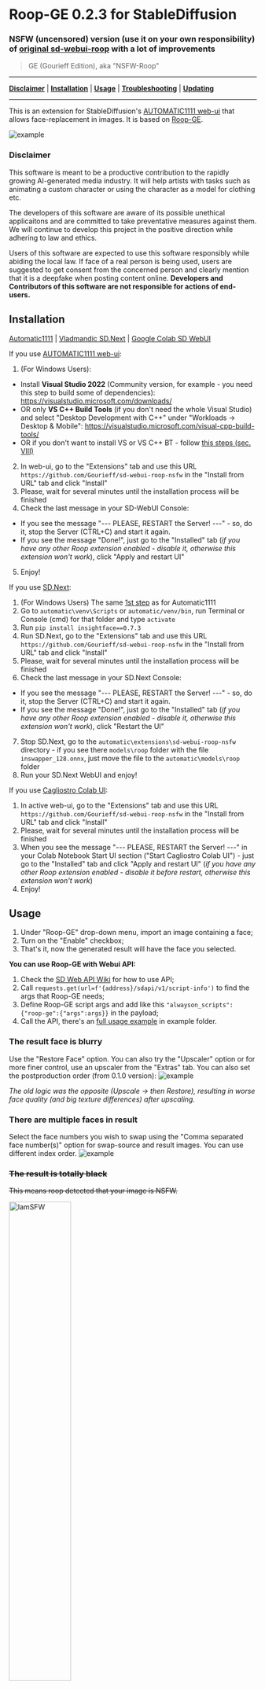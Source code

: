 # Roop-GE 0.2.3 for StableDiffusion
### NSFW (uncensored) version (use it on your own responsibility) of [original sd-webui-roop](https://github.com/s0md3v/sd-webui-roop) with a lot of improvements

> GE (Gourieff Edition), aka "NSFW-Roop"

---
[**Disclaimer**](#disclaimer) | [**Installation**](#installation) | [**Usage**](#usage) | [**Troubleshooting**](#troubleshooting) | [**Updating**](#updating)

---

This is an extension for StableDiffusion's [AUTOMATIC1111 web-ui](https://github.com/AUTOMATIC1111/stable-diffusion-webui/) that allows face-replacement in images. It is based on [Roop-GE](https://github.com/Gourieff/Roop-GE).

<img src="example/demo_crop.jpg" alt="example"/>

### Disclaimer

This software is meant to be a productive contribution to the rapidly growing AI-generated media industry. It will help artists with tasks such as animating a custom character or using the character as a model for clothing etc.

The developers of this software are aware of its possible unethical applicaitons and are committed to take preventative measures against them. We will continue to develop this project in the positive direction while adhering to law and ethics.

Users of this software are expected to use this software responsibly while abiding the local law. If face of a real person is being used, users are suggested to get consent from the concerned person and clearly mention that it is a deepfake when posting content online. **Developers and Contributors of this software are not responsible for actions of end-users.**

## Installation

[Automatic1111](#a1111) | [Vladmandic SD.Next](#sdnext) | [Google Colab SD WebUI](#colab)

<a name="a1111">If you use [AUTOMATIC1111 web-ui](https://github.com/AUTOMATIC1111/stable-diffusion-webui/):

1. (For Windows Users):
  - Install **Visual Studio 2022** (Community version, for example - you need this step to build some of dependencies):
  https://visualstudio.microsoft.com/downloads/
  - OR only **VS C++ Build Tools** (if you don't need the whole Visual Studio) and select "Desktop Development with C++" under "Workloads -> Desktop & Mobile":
  https://visualstudio.microsoft.com/visual-cpp-build-tools/
  - OR if you don't want to install VS or VS C++ BT - follow [this steps (sec. VIII)](#insightfacebuild)
2. In web-ui, go to the "Extensions" tab and use this URL `https://github.com/Gourieff/sd-webui-roop-nsfw` in the "Install from URL" tab and click "Install"
3. Please, wait for several minutes until the installation process will be finished
4. Check the last message in your SD-WebUI Console:
* If you see the message "--- PLEASE, RESTART the Server! ---" - so, do it, stop the Server (CTRL+C) and start it again. 
* If you see the message "Done!", just go to the "Installed" tab (*if you have any other Roop extension enabled - disable it, otherwise this extension won't work*), click "Apply and restart UI"
5. Enjoy!

<a name="sdnext">If you use [SD.Next](https://github.com/vladmandic/automatic):

1. (For Windows Users) The same [1st step](#a1111) as for Automatic1111
2. Go to `automatic\venv\Scripts` or `automatic/venv/bin`, run Terminal or Console (cmd) for that folder and type `activate`
3. Run `pip install insightface==0.7.3`
4. Run SD.Next, go to the "Extensions" tab and use this URL `https://github.com/Gourieff/sd-webui-roop-nsfw` in the "Install from URL" tab and click "Install"
5. Please, wait for several minutes until the installation process will be finished
6. Check the last message in your SD.Next Console:
* If you see the message "--- PLEASE, RESTART the Server! ---" - so, do it, stop the Server (CTRL+C) and start it again.
* If you see the message "Done!", just go to the "Installed" tab (*if you have any other Roop extension enabled - disable it, otherwise this extension won't work*), click "Restart the UI"
7. Stop SD.Next, go to the `automatic\extensions\sd-webui-roop-nsfw` directory - if you see there `models\roop` folder with the file `inswapper_128.onnx`, just move the file to the `automatic\models\roop` folder
8. Run your SD.Next WebUI and enjoy!

<a name="colab">If you use [Cagliostro Colab UI](https://github.com/Linaqruf/sd-notebook-collection):

1. In active web-ui, go to the "Extensions" tab and use this URL `https://github.com/Gourieff/sd-webui-roop-nsfw` in the "Install from URL" tab and click "Install"
2. Please, wait for several minutes until the installation process will be finished
3. When you see the message "--- PLEASE, RESTART the Server! ---" in your Colab Notebook Start UI section ("Start Cagliostro Colab UI") - just go to the "Installed" tab and click "Apply and restart UI" (*if you have any other Roop extension enabled - disable it before restart, otherwise this extension won't work*)
4. Enjoy!

## Usage

1. Under "Roop-GE" drop-down menu, import an image containing a face;
2. Turn on the "Enable" checkbox;
3. That's it, now the generated result will have the face you selected.

**You can use Roop-GE with Webui API:**
1. Check the [SD Web API Wiki](https://github.com/AUTOMATIC1111/stable-diffusion-webui/wiki/API) for how to use API;
2. Call `requests.get(url=f'{address}/sdapi/v1/script-info')` to find the args that Roop-GE needs;
3. Define Roop-GE script args and add like this `"alwayson_scripts": {"roop-ge":{"args":args}}` in the payload;
4. Call the API, there's an [full usage example](./example/api_example.py) in example folder.

### The result face is blurry
Use the "Restore Face" option. You can also try the "Upscaler" option or for more finer control, use an upscaler from the "Extras" tab.
You can also set the postproduction order (from 0.1.0 version):
<img src="example/pp-order.png" alt="example"/>

*The old logic was the opposite (Upscale -> then Restore), resulting in worse face quality (and big texture differences) after upscaling.* 

### There are multiple faces in result
Select the face numbers you wish to swap using the "Comma separated face number(s)" option for swap-source and result images. You can use different index order.
<img src="example/multiple-faces.png" alt="example"/>

### ~~The result is totally black~~
~~This means roop detected that your image is NSFW.~~

<img src="example/IamSFW.jpg" alt="IamSFW" width="50%"/>

### Img2Img

You can choose to activate the swap on the source image or on the generated image, or on both using the checkboxes. Activating on source image allows you to start from a given base and apply the diffusion process to it.

Inpainting should work but only the masked part will be swapped.

## Troubleshooting

**I. "You should at least have one model in models directory"**

Please, check the path where "inswapper_128.onnx" model is stored. It must be inside the folder `stable-diffusion-webui\models\roop`. Move the model there if it's stored in a different directory.

**II. Any problems with installing Insightface or other dependencies**

(for Windows Users) If you have VS C++ Build Tools or MS VS 2022 installed but still have a problem, then try the next step:
1. Close your sd-webui and start it again
   
(for Any OS Users) If the problem still there, then do the following:
1. Go to `stable-diffusion-webui\venv\Lib\site-packages` folder (or it can be `stable-diffusion-webui/venv/lib/python3.10/site-packages`)
2. If you see any folders with names start from `~` (ex. "~rotobuf") - delete them
3. Go to `stable-diffusion-webui\venv\Scripts` or `stable-diffusion-webui/venv/bin`
4. Run Terminal or Console (cmd) for that folder and type `activate`
5. Update your pip at first: `pip install -U pip`
6. Then one-by-one:
   - `pip install insightface==0.7.3`
   - `pip install onnx==1.14.0`
   - `pip install onnxruntime==1.15.0`
   - `pip install opencv-python==4.7.0.72`
   - `pip install diffusers==0.17.1`
   - `pip install tqdm`
7. Type `deactivate`, you can close your Terminal or Console and start your sd-webui, Roop should start OK - if not, welcome to Issues section.

**III. "TypeError: UpscaleOptions.init() got an unexpected keyword argument 'do_restore_first'"**

First of all - you need to disable any other Roop extensions:
- Go to 'Extensions -> Installed' tab and uncheck any Roop except this one
  <img src="example/roop-off.png" alt="uncompatible-with-other-roop"/>
- Click 'Apply and restart UI'

Alternative solution is here: https://github.com/Gourieff/sd-webui-roop-nsfw/issues/3

**IV. "AttributeError: 'FaceSwapScript' object has no attribute 'enable'"**

You need to disable the "SD-CN-Animation" extension (or perhaps some another that causes the conflict)

**V. "INVALID_PROTOBUF : Load model from <...>\models/roop\inswapper_128.onnx failed:Protobuf parsing failed"**

This error may occur if there's smth wrong with the model file `inswapper_128.onnx`

Try to download it manually from [here](https://huggingface.co/henryruhs/roop/resolve/main/inswapper_128.onnx)
and put it to the `stable-diffusion-webui\models\roop` replacing existing one

**VI. "ValueError: This ORT build has ['TensorrtExecutionProvider', 'CUDAExecutionProvider', 'CPUExecutionProvider'] enabled"**

1. Go to the `G:\stable-diffusion-webui\venv\lib\site-packages` and see if there are any folders with names start from "~" (for example "~rotobuf"), delete them
2. Go to the `G:\stable-diffusion-webui\venv\Scripts` run CMD there and type `activate` in your Console
3. Then:
- `python -m pip install -U pip`
- `pip uninstall -y onnx onnxruntime onnxruntime-gpu onnxruntime-silicon`
- `pip install onnx==1.14.0 onnxruntime==1.15.0`

**VII. "ImportError: cannot import name 'builder' from 'google.protobuf.internal'"**

1. Go to the `G:\stable-diffusion-webui\venv\lib\site-packages` and see if there are any folders with names start from "~" (for example "~rotobuf"), delete them
2. Go to the `G:\stable-diffusion-webui\venv\Scripts` run CMD there and type `activate` in your Console
3. Then:
- `python -m pip install -U pip`
- `pip uninstall protobuf`
- `pip install protobuf==3.20.3`

If this method doesn't help - there is some other extension that has a higher version of protobuf dependence and sd-webui installs it on startup requirements check

<a name="insightfacebuild">**VIII. (For Windows users) If you still cannot build Insightface for some reasons or just don't want to install Visual Studio or VS C++ Build Tools - do the following:**

1. Download and put [prebuilt Insightface package](https://github.com/Gourieff/sd-webui-roop-nsfw/raw/main/example/insightface-0.7.3-cp310-cp310-win_amd64.whl) into the stable-diffusion-webui (or SD.Next) root folder (where you have "webui-user.bat" file)
2. From stable-diffusion-webui (or SD.Next) root folder run CMD and `.\venv\Scripts\activate`
3. Then update your PIP: `python -m pip install -U pip`
4. Then install Insightface: `pip install insightface-0.7.3-cp310-cp310-win_amd64.whl`
5. Enjoy!

## Updating

A good and quick way to check for Extensions updates: https://github.com/Gourieff/sd-webui-extensions-updater
